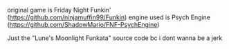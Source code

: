 original game is Friday Night Funkin' (https://github.com/ninjamuffin99/Funkin)
engine used is Psych Engine (https://github.com/ShadowMario/FNF-PsychEngine)

Just the "Lune's Moonlight Funkata" source code bc i dont wanna be a jerk